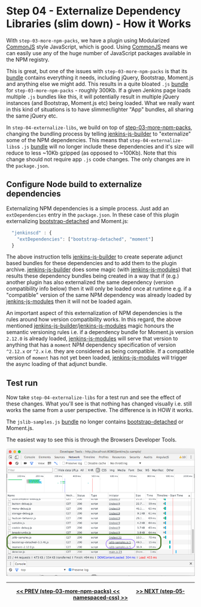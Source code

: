 # Step 04 - Externalize Dependency Libraries (slim down) - How it Works
With `step-03-more-npm-packs`, we have a plugin using Modularized [CommonJS] style JavaScript, which is good. Using
[CommonJS] means we can easily use any of the huge number of JavaScript packages available in the NPM registry.

This is great, but one of the issues with `step-03-more-npm-packs` is that its [bundle] contains everything it needs,
including jQuery, Bootstrap, Moment.js and anything else we might add. This results in a quite bloated `.js` [bundle]
for `step-03-more-npm-packs` - roughly 300Kb. If a given Jenkins page loads multiple `.js` bundles like this, it will
potentially result in multiple jQuery instances (and Bootstrap, Moment.js etc) being loaded. What we really want in
this kind of situations is to have slimmer/lighter "App" bundles, all sharing the same jQuery etc.

In `step-04-externalize-libs`, we build on top of <a href="../../../tree/master/step-03-more-npm-packs">step-03-more-npm-packs</a>,
changing the bundling process by telling [jenkins-js-builder] to "externalize" some of the NPM dependencies. This means
that `step-04-externalize-libs`s `.js` [bundle] will no longer include these dependencies and it's size will reduce to
less ~10Kb gzipped (as opposed to ~100Kb). Note that this change should not require app `.js`
code changes. The only changes are in the `package.json`.

## Configure Node build to externalize dependencies
Externalizing NPM dependencies is a simple process. Just add an `extDependencies` entry in the `package.json`.
In these case of this plugin externalizing [bootstrap-detached] and Moment.js:

```javascript
  "jenkinscd" : {
    "extDependencies": ["bootstrap-detached", "moment"]
  }
```

The above instruction tells [jenkins-js-builder] to create seperate adjunct based bundles for these dependencies
and to add them to the plugin archive. [jenkins-js-builder] does some magic (with [jenkins-js-modules]) that results
these dependency bundles being created in a way that if (e.g.) another plugin has also externalized the same dependency
(version compatibility info below) then it will only be loaded once at runtime e.g. if a "compatible" version of the
same NPM dependency was already loaded by [jenkins-js-modules] then it will not be loaded again.

An important aspect of this externalization of NPM dependencies is the rules around how version compatibility works.
In this regard, the above mentioned [jenkins-js-builder]/[jenkins-js-modules] magic honours the semantic versioning
rules i.e. if a dependency bundle for Moment.js version `2.12.0` is already loaded, [jenkins-js-modules] will
serve that version to anything that has a `moment` NPM dependency specification of version `^2.12.x` or `^2.x` i.e.
they are considered as being compatible. If a compatible version of `moment` has not yet been loaded,
[jenkins-js-modules] will trigger the async loading of that adjunct bundle. 

## Test run
Now take `step-04-externalize-libs` for a test run and see the effect of these changes. What you'll see is that
nothing has changed visually i.e. still works the same from a user perspective. The difference is in HOW it works.

The `jslib-samples.js` [bundle] no longer contains [bootstrap-detached] or Moment.js.
 
The easiest way to see this is through the Browsers Developer Tools.
 
![browser loading](img/browser-loading.png)

<hr/>
<p align="center">
<b><a href="../../../tree/master/step-03-more-npm-packs">&lt;&lt; PREV (step-03-more-npm-packs) &lt;&lt;</a>  &nbsp;&nbsp;&nbsp;&nbsp;&nbsp;&nbsp;&nbsp;&nbsp;&nbsp;&nbsp;&nbsp;  <a href="../../../tree/master/step-05-namespaced-css">&gt;&gt; NEXT (step-05-namespaced-css) &gt;&gt;</a></b>
</p>

[Node.js]: https://nodejs.org
[Gulp]: https://github.com/gulpjs/gulp
[jenkins-js-builder]: https://github.com/jenkinsci/js-builder
[jenkins-js-modules]: https://github.com/jenkinsci/js-modules
[jenkins-js-libs]: https://github.com/jenkinsci/js-libs
[CommonJS]: http://www.commonjs.org/
[jquery-detached]: https://github.com/tfennelly/jquery-detached
[bootstrap-detached]: https://github.com/tfennelly/bootstrap-detached
[Browserify]: http://browserify.org/
[bundle]: https://github.com/jenkinsci/js-modules/blob/master/FAQs.md#what-is-the-difference-between-a-module-and-a-bundle

